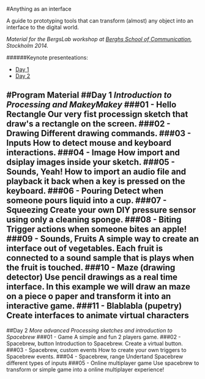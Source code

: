 #Anything as an interface

A guide to prototyping tools that can transform (almost) any object into an interface to the digital world.


*Material for the BergsLab workshop at [Berghs School of Communication](http://www.berghs.se/), 
Stockholm 2014.*

######Keynote presenteations:

* [Day 1 ](https://docs.google.com/presentation/d/1wULejgDr7kwPqIzvw9GjwQYGZrfVHriYA66VKjX6lhg/edit?usp=sharing)
* [Day 2](https://docs.google.com/presentation/d/1KcnvuD-WhcpLYzd7s_EHoeBoY66CGK3oE-h5TwaFGjQ/edit?usp=sharing)


#Program Material
##Day 1
*Introduction to Processing and MakeyMakey*
###01 - Hello Rectangle
Our very fist processign sketch that draw's a rectangle on the screen.
###02 - Drawing
Different drawing commands.
###03 - Inputs
How to detect mouse and keyboard interactions.
###04 - Image
How import and dsiplay images inside your sketch.
###05 - Sounds, Yeah!
How to import an audio file and playback it back when a key is pressed on the keyboard.
###06 - Pouring
Detect when someone pours liquid into a cup.
###07 - Squeezing
Create your own DIY pressure sensor using only a cleaning sponge.
###08 - Biting
Trigger actions when someone bites an apple!
###09 - Sounds, Fruits
A simple way to create an interface out of vegetables. Each fruit is connected to a sound sample that is plays when the fruit is touched.
###10 - Maze (drawing detector)
Use pencil drawings as a real time interface. In this example we will draw an maze on a piece o paper and transform it into an interactive game.
###11 - Blablabla (pupetry)
Create interfaces to animate virtual characters
---
##Day 2
*More advanced Processing sketches and introduction to Spacebrew*
###01 - Game
A simple and fun 2 players game.
###02 - Spacebrew, button
Introduction to Spacebrew. Create a virtual button. 
###03 - Spacebrew, custom events
How to create your own triggers to Spacebrew events.
###04 - Spacebrew, range
Undertand Spacebrew different types of inputs
###05 - Online multiplayer game
Use spacebrew to transform or simple game into a online multiplayer experience!